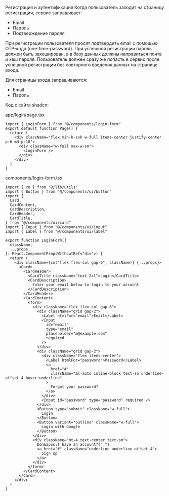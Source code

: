 Регистрация и аутентификация
Когда пользователь заходит на страницу регистрации, сервис запрашивает:
- Email
- Пароль
- Подтверждение пароля

При регистрации пользователя просят подтвердить email с помощью OTP-кода (one-time-password). При успешной регистрации пароль должен быть захеширован, а в базу данных должны направиться почта и хеш пароля. Пользователь должен сразу же попасть в сервис после успешной регистрации без повторного введения данных на странице входа.

Для страницы входа запрашиваются: 
- Email
- Пароль

Код с сайта shadcn:

app/login/page.tsx
```
import { LoginForm } from "@/components/login-form"
export default function Page() {
  return (
    <div className="flex min-h-svh w-full items-center justify-center p-6 md:p-10">
      <div className="w-full max-w-sm">
        <LoginForm />
      </div>
    </div>
  )
}
```

components/login-form.tsx
```
import { cn } from "@/lib/utils"
import { Button } from "@/components/ui/button"
import {
  Card,
  CardContent,
  CardDescription,
  CardHeader,
  CardTitle,
} from "@/components/ui/card"
import { Input } from "@/components/ui/input"
import { Label } from "@/components/ui/label"

export function LoginForm({
  className,
  ...props
}: React.ComponentPropsWithoutRef<"div">) {
  return (
    <div className={cn("flex flex-col gap-6", className)} {...props}>
      <Card>
        <CardHeader>
          <CardTitle className="text-2xl">Login</CardTitle>
          <CardDescription>
            Enter your email below to login to your account
          </CardDescription>
        </CardHeader>
        <CardContent>
          <form>
            <div className="flex flex-col gap-6">
              <div className="grid gap-2">
                <Label htmlFor="email">Email</Label>
                <Input
                  id="email"
                  type="email"
                  placeholder="m@example.com"
                  required
                />
              </div>
              <div className="grid gap-2">
                <div className="flex items-center">
                  <Label htmlFor="password">Password</Label>
                  <a
                    href="#"
                    className="ml-auto inline-block text-sm underline-offset-4 hover:underline"
                  >
                    Forgot your password?
                  </a>
                </div>
                <Input id="password" type="password" required />
              </div>
              <Button type="submit" className="w-full">
                Login
              </Button>
              <Button variant="outline" className="w-full">
                Login with Google
              </Button>
            </div>
            <div className="mt-4 text-center text-sm">
              Don&apos;t have an account?{" "}
              <a href="#" className="underline underline-offset-4">
                Sign up
              </a>
            </div>
          </form>
        </CardContent>
      </Card>
    </div>
  )
}
```